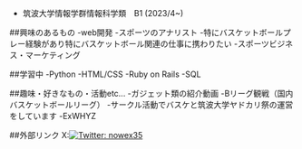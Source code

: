 - 筑波大学情報学群情報科学類　B1 (2023/4~)



##興味のあるもの
-web開発
-スポーツのアナリスト
  -特にバスケットボールプレー経験があり特にバスケットボール関連の仕事に携わりたい
-スポーツビジネス・マーケティング

##学習中
-Python
-HTML/CSS
-Ruby on Rails
-SQL

##趣味・好きなもの・活動etc...
-ガジェット類の紹介動画
-Bリーグ観戦（国内バスケットボールリーグ）
-サークル活動でバスケと筑波大学ヤドカリ祭の運営をしています
-ExWHYZ

##外部リンク
X:[![Twitter: nowex35](https://img.shields.io/twitter/follow/nowex35?style=social)](https://twitter.com/nowex35)









<!---
nowex35/nowex35 is a ✨ special ✨ repository because its `README.md` (this file) appears on your GitHub profile.
You can click the Preview link to take a look at your changes.
--->
